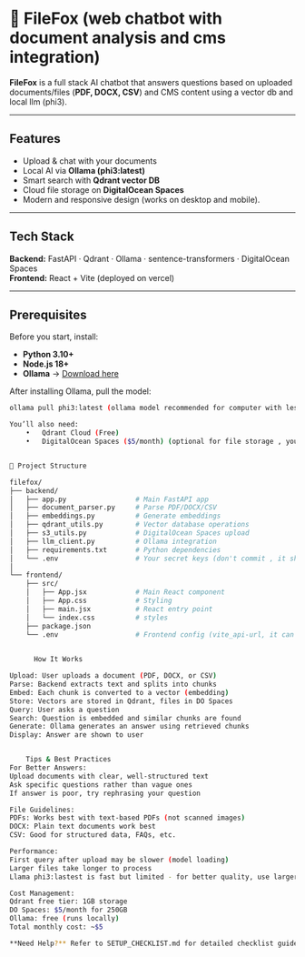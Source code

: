 
# 🦊 FileFox (web chatbot with document analysis and cms integration)

**FileFox** is a full stack AI chatbot that answers questions based on uploaded documents/files (**PDF, DOCX, CSV**) and CMS content using a vector db and local llm (phi3).

---

## Features

- Upload & chat with your documents  
- Local AI via **Ollama (phi3:latest)**  
- Smart search with **Qdrant vector DB**  
- Cloud file storage on **DigitalOcean Spaces**  
- Modern and responsive design (works on desktop and mobile).


---

## Tech Stack

**Backend:** FastAPI · Qdrant · Ollama · sentence-transformers · DigitalOcean Spaces  
**Frontend:** React + Vite (deployed on vercel)

---

## Prerequisites

Before you start, install:

- **Python 3.10+**
- **Node.js 18+**
- **Ollama** → [Download here](https://ollama.com/download)

After installing Ollama, pull the model:
```bash
ollama pull phi3:latest (ollama model recommended for computer with less storage runs smoothly on macbook M1,M2 and windows)

You’ll also need:
	•	Qdrant Cloud (Free)
	•	DigitalOcean Spaces ($5/month) (optional for file storage , you can decide to entirely run it with your local machine storage)


📁 Project Structure

filefox/
├── backend/
│   ├── app.py                 # Main FastAPI app
│   ├── document_parser.py     # Parse PDF/DOCX/CSV
│   ├── embeddings.py          # Generate embeddings
│   ├── qdrant_utils.py        # Vector database operations
│   ├── s3_utils.py            # DigitalOcean Spaces upload
│   ├── llm_client.py          # Ollama integration
│   ├── requirements.txt       # Python dependencies
│   └── .env                   # Your secret keys (don't commit , it should be on your .gitignore)
│
└── frontend/
    ├── src/
    │   ├── App.jsx            # Main React component
    │   ├── App.css            # Styling
    │   ├── main.jsx           # React entry point
    │   └── index.css          # styles
    ├── package.json
    └── .env                   # Frontend config (vite_api-url, it can either by default localhost or ngrok please don't commit)
	

	  How It Works

Upload: User uploads a document (PDF, DOCX, or CSV)
Parse: Backend extracts text and splits into chunks
Embed: Each chunk is converted to a vector (embedding)
Store: Vectors are stored in Qdrant, files in DO Spaces
Query: User asks a question
Search: Question is embedded and similar chunks are found
Generate: Ollama generates an answer using retrieved chunks
Display: Answer are shown to user


    Tips & Best Practices
For Better Answers:
Upload documents with clear, well-structured text
Ask specific questions rather than vague ones
If answer is poor, try rephrasing your question

File Guidelines:
PDFs: Works best with text-based PDFs (not scanned images)
DOCX: Plain text documents work best
CSV: Good for structured data, FAQs, etc.

Performance:
First query after upload may be slower (model loading)
Larger files take longer to process
Llama phi3:lastest is fast but limited - for better quality, use larger models (preferable on a server with atleast 1Tb storage)

Cost Management:
Qdrant free tier: 1GB storage
DO Spaces: $5/month for 250GB
Ollama: free (runs locally)
Total monthly cost: ~$5

**Need Help?** Refer to SETUP_CHECKLIST.md for detailed checklist guide!